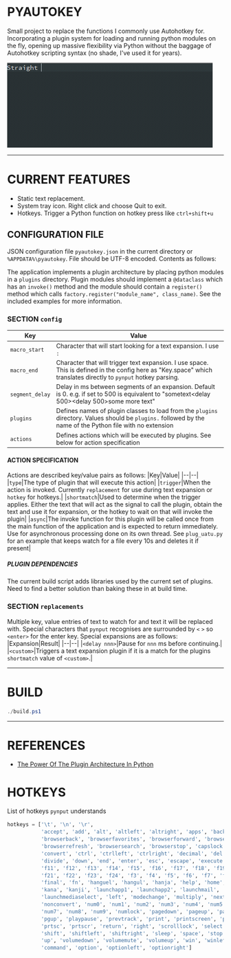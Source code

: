 # PYAUTOKEY

Small project to replace the functions I commonly use Autohotkey for. Incorporating a plugin system for loading and running python modules on the fly, opening up massive flexibility via Python without the baggage of Autohotkey scripting syntax (no shade, I've used it for years).

![Demo](images/pyautokey.gif)

---
# CURRENT FEATURES

- Static text replacement.
- System tray icon. Right click and choose Quit to exit.
- Hotkeys. Trigger a Python function on hotkey press like `ctrl+shift+u`

## CONFIGURATION FILE
JSON configuration file `pyautokey.json` in the current directory or `%APPDATA%\pyautokey`. File should be UTF-8 encoded. Contents as follows:

The application implements a plugin architecture by placing python modules in a `plugins` directory. Plugin modules should implement a `@dataclass` which has an `invoke()` method and the module should contain a `register()` method which calls `factory.register("module_name", class_name)`. See the included examples for more information.

### SECTION `config`
|Key|Value|
|--|--|
|`macro_start`|Character that will start looking for a text expansion. I use `:`
|`macro_end`|Character that will trigger text expansion. I use space. This is defined in the config here as "Key.space" which translates directly to `pynput` hotkey parsing.
|`segment_delay`|Delay in ms between segments of an expansion. Default is 0. e.g. if set to 500 is equivalent to "sometext<delay 500><enter><delay 500>some more text"
|`plugins`|Defines names of plugin classes to load from the `plugins` directory. Values should be `plugins.` followed by the name of the Python file with no extension|
|`actions`|Defines actions which will be executed by plugins. See below for action specification|

#### ACTION SPECIFICATION
Actions are described key/value pairs as follows:
|Key|Value|
|--|--|
|`type`|The type of plugin that will execute this action|
|`trigger`|When the action is invoked. Currently `replacement` for use during text expansion or `hotkey` for hotkeys.|
|`shortmatch`|Used to determine when the trigger applies. Either the text that will act as the signal to call the plugin, obtain the text and use it for expansion, or the hotkey to wait on that will invoke the plugin|
|`async`|The invoke function for this plugin will be called once from the main function of the application and is expected to return immediately. Use for asynchronous processing done on its own thread. See `plug_uatu.py` for an example that keeps watch for a file every 10s and deletes it if present|

##### PLUGIN DEPENDENCIES
The current build script adds libraries used by the current set of plugins. Need to find a better solution than baking these in at build time.

### SECTION `replacements`
Multiple key, value entries of text to watch for and text it will be replaced with. Special characters that `pynput` recognises are surrounded by `<` `>` so `<enter>` for the enter key. Special expansions are as follows:
|Expansion|Result|
|--|--|
|`<delay nnn>`|Pause for `nnn` ms before continuing.|
|`<custom>`|Triggers a text expansion plugin if it is a match for the plugins `shortmatch` value of `<custom>`.|

---
# BUILD
```powershell
./build.ps1
```

---
# REFERENCES
* [The Power Of The Plugin Architecture In Python](https://www.youtube.com/watch?v=iCE1bDoit9Q)

# HOTKEYS
List of hotkeys `pynput` understands
```python
hotkeys = ['\t', '\n', '\r', 
           'accept', 'add', 'alt', 'altleft', 'altright', 'apps', 'backspace',
           'browserback', 'browserfavorites', 'browserforward', 'browserhome',
           'browserrefresh', 'browsersearch', 'browserstop', 'capslock', 'clear',
           'convert', 'ctrl', 'ctrlleft', 'ctrlright', 'decimal', 'del', 'delete',
           'divide', 'down', 'end', 'enter', 'esc', 'escape', 'execute', 'f1', 'f10',
           'f11', 'f12', 'f13', 'f14', 'f15', 'f16', 'f17', 'f18', 'f19', 'f2', 'f20',
           'f21', 'f22', 'f23', 'f24', 'f3', 'f4', 'f5', 'f6', 'f7', 'f8', 'f9',
           'final', 'fn', 'hanguel', 'hangul', 'hanja', 'help', 'home', 'insert', 'junja',
           'kana', 'kanji', 'launchapp1', 'launchapp2', 'launchmail',
           'launchmediaselect', 'left', 'modechange', 'multiply', 'nexttrack',
           'nonconvert', 'num0', 'num1', 'num2', 'num3', 'num4', 'num5', 'num6',
           'num7', 'num8', 'num9', 'numlock', 'pagedown', 'pageup', 'pause', 'pgdn',
           'pgup', 'playpause', 'prevtrack', 'print', 'printscreen', 'prntscrn',
           'prtsc', 'prtscr', 'return', 'right', 'scrolllock', 'select', 'separator',
           'shift', 'shiftleft', 'shiftright', 'sleep', 'space', 'stop', 'subtract', 'tab',
           'up', 'volumedown', 'volumemute', 'volumeup', 'win', 'winleft', 'winright', 'yen',
           'command', 'option', 'optionleft', 'optionright']
```